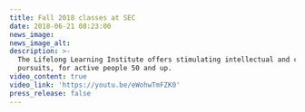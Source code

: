 ```yaml
---
title: Fall 2018 classes at SEC
date: 2018-06-21 08:23:00
news_image:
news_image_alt:
description: >-
  The Lifelong Learning Institute offers stimulating intellectual and cultural
  pursuits, for active people 50 and up.
video_content: true
video_link: 'https://youtu.be/eWohwTmFZK0'
press_release: false
---
```

